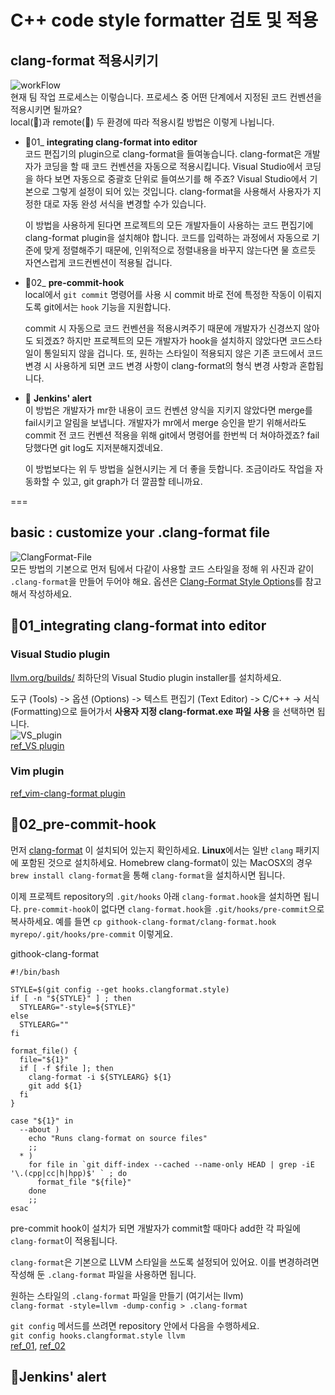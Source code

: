 # C++ code style formatter 검토 및 적용           

## clang-format 적용시키기
![workFlow](https://user-images.githubusercontent.com/58028527/91929565-a071cf80-ed19-11ea-8b65-3eb10d1e24a3.jpg)    
현재 팀 작업 프로세스는 이렇습니다. 프로세스 중 어떤 단계에서 지정된 코드 컨벤션을 적용시키면 될까요?   
local(:tangerine:)과 remote(:lemon:) 두 환경에 따라 적용시킬 방법은 이렇게 나뉩니다.      
       
* :tangerine:01_ **integrating clang-format into editor**   
코드 편집기의 plugin으로 clang-format을 들여놓습니다. clang-format은 개발자가 코딩을 할 때 코드 컨벤션을 자동으로 적용시킵니다. 
Visual Studio에서 코딩을 하다 보면 자동으로 중괄호 단위로 들여쓰기를 해 주죠? Visual Studio에서 기본으로 그렇게 설정이 되어 있는 것입니다.
clang-format을 사용해서 사용자가 지정한 대로 자동 완성 서식을 변경할 수가 있습니다.   
    
   이 방법을 사용하게 된다면 프로젝트의 모든 개발자들이 사용하는 코드 편집기에 clang-format plugin을 설치해야 합니다. 코드를 입력하는 과정에서 자동으로 기준에 맞게 정렬해주기 때문에, 인위적으로 정렬내용을 바꾸지 않는다면 물 흐르듯 자연스럽게 코드컨벤션이 적용될 겁니다.    
    
* :tangerine:02_ **pre-commit-hook**    
local에서 ```git commit``` 명령어를 사용 시 commit 바로 전에 특정한 작동이 이뤄지도록 git에서는 ```hook``` 기능을 지원합니다.    
    
   commit 시 자동으로 코드 컨벤션을 적용시켜주기 때문에 개발자가 신경쓰지 않아도 되겠죠? 하지만 프로젝트의 모든 개발자가 hook을 설치하지 않았다면 코드스타일이 통일되지 않을 겁니다. 또, 원하는 스타일이 적용되지 않은 기존 코드에서 코드 변경 시 사용하게 되면 코드 변경 사항이 clang-format의 형식 변경 사항과 혼합됩니다. 
      
* :lemon: **Jenkins' alert**   
이 방법은 개발자가 mr한 내용이 코드 컨벤션 양식을 지키지 않았다면 merge를 fail시키고 알림을 보냅니다. 
개발자가 mr에서 merge 승인을 받기 위해서라도 commit 전 코드 컨벤션 적용을 위해 git에서 명령어를 한번씩 더 쳐야하겠죠? fail당했다면 git log도 지저분해지겠네요.    
  
  이 방법보다는 위 두 방법을 실현시키는 게 더 좋을 듯합니다. 조금이라도 작업을 자동화할 수 있고, git graph가 더 깔끔할 테니까요.   
    
===
## basic : customize your .clang-format file   
 
![ClangFormat-File](https://user-images.githubusercontent.com/58028527/92181656-b7810080-ee84-11ea-9bae-e1f71ee32cbf.png)    
모든 방법의 기본으로 먼저 팀에서 다같이 사용할 코드 스타일을 정해 위 사진과 같이 ```.clang-format```을 만들어 두어야 해요. 
옵션은 [Clang-Format Style Options](https://clang.llvm.org/docs/ClangFormatStyleOptions.html)를 참고해서 작성하세요.    
   
## :tangerine:01_integrating clang-format into editor   
    
### Visual Studio plugin   

   
[llvm.org/builds/](http://llvm.org/builds/) 최하단의 Visual Studio plugin installer를 설치하세요.
     
도구 (Tools) -> 옵션 (Options) -> 텍스트 편집기 (Text Editor) -> C/C++ -> 서식 (Formatting)으로 들어가서 **사용자 지정 clang-format.exe 파일 사용** 을 선택하면 됩니다.    
![VS_plugin](https://user-images.githubusercontent.com/58028527/92181660-b9e35a80-ee84-11ea-9931-44ea434f977d.PNG)    
[ref_VS plugin](https://devblogs.microsoft.com/cppblog/clangformat-support-in-visual-studio-2017-15-7-preview-1/)    
     
### Vim plugin
[ref_vim-clang-format plugin](https://github.com/rhysd/vim-clang-format)    
    
## :tangerine:02_pre-commit-hook   
먼저 [clang-format](http://clang.llvm.org/docs/ClangFormat.html) 이 설치되어 있는지 확인하세요. **Linux**에서는 일반 ```clang``` 패키지에 포함된 것으로 설치하세요. Homebrew clang-format이 있는 MacOSX의 경우 ```brew install clang-format```을 통해 ```clang-format```을 설치하시면 됩니다.    
    
이제 프로젝트 repository의 ```.git/hooks``` 아래 ```clang-format.hook```을 설치하면 됩니다. ```pre-commit-hook```이 없다면 ```clang-format.hook```을 ```.git/hooks/pre-commit```으로 복사하세요. 예를 들면 ```cp githook-clang-format/clang-format.hook myrepo/.git/hooks/pre-commit``` 이렇게요.
    
githook-clang-format
```
#!/bin/bash

STYLE=$(git config --get hooks.clangformat.style)
if [ -n "${STYLE}" ] ; then
  STYLEARG="-style=${STYLE}"
else
  STYLEARG=""
fi

format_file() {
  file="${1}"
  if [ -f $file ]; then
    clang-format -i ${STYLEARG} ${1}
    git add ${1}
  fi
}

case "${1}" in
  --about )
    echo "Runs clang-format on source files"
    ;;
  * )
    for file in `git diff-index --cached --name-only HEAD | grep -iE '\.(cpp|cc|h|hpp)$' ` ; do
      format_file "${file}"
    done
    ;;
esac
```
pre-commit hook이 설치가 되면 개발자가 commit할 때마다 add한 각 파일에 ```clang-format```이 적용됩니다.   

```clang-format```은 기본으로 LLVM 스타일을 쓰도록 설정되어 있어요. 이를 변경하려면 작성해 둔 ```.clang-format``` 파일을 사용하면 됩니다. 

원하는 스타일의 ```.clang-format``` 파일을 만들기 (여기서는 llvm)     
```clang-format -style=llvm -dump-config > .clang-format``` 

```git config``` 메서드를 쓰려면 repository 안에서 다음을 수행하세요.    
```git config hooks.clangformat.style llvm```           
[ref_01](https://gist.github.com/alexeagle/c8ed91b14a407342d9a8e112b5ac7dab), [ref_02](https://github.com/andrewseidl/githook-clang-format)    
      
      
      
## :lemon:Jenkins' alert

 
      
